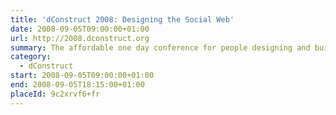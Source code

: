 ```yaml
---
title: 'dConstruct 2008: Designing the Social Web'
date: 2008-09-05T09:00:00+01:00
url: http://2008.dconstruct.org
summary: The affordable one day conference for people designing and building the latest generation of social web applications.
category:
  - dConstruct
start: 2008-09-05T09:00:00+01:00
end: 2008-09-05T18:15:00+01:00
placeId: 9c2xrvf6+fr
---
```

